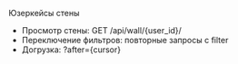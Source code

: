 Юзеркейсы стены
- Просмотр стены: GET /api/wall/{user_id}/
- Переключение фильтров: повторные запросы с filter
- Догрузка: ?after={cursor}
